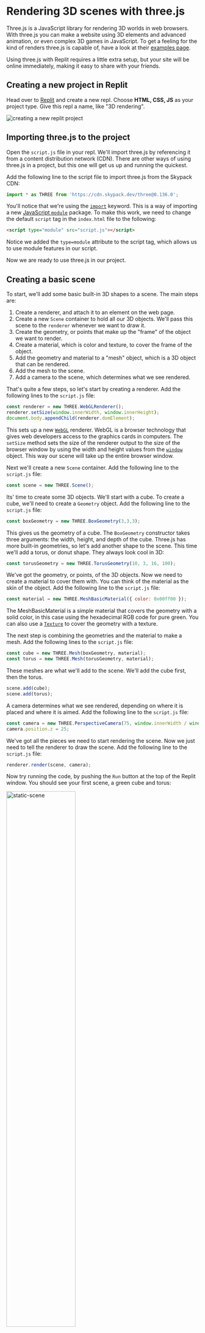 # Rendering 3D scenes with three.js

Three.js is a JavaScript library for rendering 3D worlds in web browsers. With three.js you can make a website using 3D elements and advanced animation, or even complex 3D games in JavaScript. To get a feeling for the kind of renders three.js is capable of, have a look at their [examples page](https://threejs.org/examples). 

Using three.js with Replit requires a little extra setup, but your site will be online immediately, making it easy to share with your friends. 

## Creating a new project in Replit

Head over to [Replit](https://replit.com) and create a new repl. Choose **HTML, CSS, JS** as your project type. Give this repl a name, like "3D rendering".

![creating a new replit project](https://replit-docs-images.bardia.repl.co/images/tutorials/38-3drendering-threejs/new-project.png)


## Importing three.js to the project

Open the `script.js` file in your repl. We'll import three.js by referencing it from a content distribution network (CDN). There are other ways of using three.js in a project, but this one will get us up and running the quickest. 

Add the following line to the script file to import three.js from the Skypack CDN:

```javascript
import * as THREE from 'https://cdn.skypack.dev/three@0.136.0';
```

You'll notice that we're using the [`import`](https://developer.mozilla.org/en-US/docs/Web/JavaScript/Reference/Statements/import) keyword. This is a way of importing a new [JavaScript `module`](https://developer.mozilla.org/en-US/docs/Web/JavaScript/Guide/Modules) package. To make this work, we need to change the default `script` tag in the `index.html` file to the following:

```html
<script type="module" src="script.js"></script>
```
Notice we added the `type=module` attribute to the script tag, which allows us to use module features in our script. 

Now we are ready to use three.js in our project.

## Creating a basic scene

To start, we'll add some basic built-in 3D shapes to a scene. The main steps are:

1. Create a renderer, and attach it to an element on the web page.
2. Create a new `Scene` container to hold all our 3D objects. We'll pass this scene to the `renderer` whenever we want to draw it.
3. Create the geometry, or points that make up the "frame" of the object we want to render. 
4. Create a material, which is color and texture, to cover the frame of the object.
5. Add the geometry and material to a "mesh" object, which is a 3D object that can be rendered.
6. Add the mesh to the scene.
7. Add a camera to the scene, which determines what we see rendered. 

That's quite a few steps, so let's start by creating a renderer. Add the following lines to the `script.js` file:

```javascript
const renderer = new THREE.WebGLRenderer();
renderer.setSize(window.innerWidth, window.innerHeight);
document.body.appendChild(renderer.domElement);
```

This sets up a new [`WebGL`](https://developer.mozilla.org/en-US/docs/Glossary/WebGL) renderer. WebGL is a browser technology that gives web developers access to the graphics cards in computers. The `setSize` method sets the size of the renderer output to the size of the browser window by using the width and height values from the [`window`](https://developer.mozilla.org/en-US/docs/Web/API/Window) object. This way our scene will take up the entire browser window.

Next we'll create a new `Scene` container. Add the following line to the `script.js` file:

```javascript
const scene = new THREE.Scene();
```

Its' time to create some 3D objects. We'll start with a cube. To create a cube, we'll need to create a `Geometry` object. Add the following line to the `script.js` file:

```javascript
const boxGeometry = new THREE.BoxGeometry(3,3,3);
```

This gives us the geometry of a cube. The `BoxGeometry` constructor takes three arguments: the width, height, and depth of the cube. Three.js has more built-in geometries, so let's add another shape to the scene. This time we'll add a torus, or donut shape. They always look cool in 3D:

```javascript
const torusGeometry = new THREE.TorusGeometry(10, 3, 16, 100);
```

We've got the geometry, or points, of the 3D objects. Now we need to create a material to cover them with. You can think of the material as the skin of the object. Add the following line to the `script.js` file:

```javascript
const material = new THREE.MeshBasicMaterial({ color: 0x00ff00 });
```

The MeshBasicMaterial is a simple material that covers the geometry with a solid color, in this case using the hexadecimal RGB code for pure green. You can also use a [`Texture`](https://threejs.org/docs/index.html#api/en/textures/Texture) to cover the geometry with a texture.

The next step is combining the geometries and the material to make a mesh. Add the following lines to the `script.js` file:

```javascript
const cube = new THREE.Mesh(boxGeometry, material);
const torus = new THREE.Mesh(torusGeometry, material);
```

These meshes are what we'll add to the scene. We'll add the cube first, then the torus.

```javascript
scene.add(cube);
scene.add(torus);
```

A camera determines what we see rendered, depending on where it is placed and where it is aimed. Add the following line to the `script.js` file:

```javascript
const camera = new THREE.PerspectiveCamera(75, window.innerWidth / window.innerHeight, 0.1, 1000);
camera.position.z = 25;
```

We've got all the pieces we need to start rendering the scene. Now we just need to tell the renderer to draw the scene. Add the following line to the `script.js` file:

```javascript
renderer.render(scene, camera);
```

Now try running the code, by pushing the `Run` button at the top of the Replit window. You should see your first scene, a green cube and torus:

<img src="https://replit-docs-images.bardia.repl.co/images/tutorials/38-3drendering-threejs/static-scene.png"
    alt="static-scene"
    style="Width: 60% !important;"/>


Our scene doesn't look very "3D" yet, but we'll get there soon.

## Animating a scene

Animating a scene or moving the camera can create more of a 3D effect. Let's add a little animation to our scene by rotating the torus and cube. In the `script.js` file, replace `renderer.render(scene, camera);` with the following lines:

```javascript
function animate() {
  torus.rotation.x += 0.01;
  torus.rotation.y += 0.01;
  cube.rotation.x += 0.01;
  cube.rotation.y += 0.01;
  renderer.render(scene, camera);
  requestAnimationFrame(animate);
}
animate();
```

This creates a new function, `animate()`, that will be called on every frame. We rotate the torus and cube by 0.01 radians around the objects' x and y axes using the [`rotation`](https://threejs.org/docs/index.html?q=rotation#api/en/core/Object3D.rotation) property of each mesh. This is a handy method that saves us from calculating the rotation ourselves.

After we rotate the objects, we call the `renderer.render(scene, camera);` method to draw the scene. This will cause the scene to be redrawn every frame, with the updated rotations.

The `requestAnimationFrame` function is a built-in browser API call that will fire the `animate()` function on the next frame. Each time `animate()` is called, `requestAnimationFrame` will call it again for the next frame. We call this function so that we can keep the animation running.

To kick off the animation for the first time, we call the `animate()` function ourselves. Thereafter, it will keep itself running.

Press the "Run" button again and you should see the torus and cube rotating in the Replit window:

<img src="https://replit-docs-images.bardia.repl.co/images/tutorials/38-3drendering-threejs/animated-scene.gif"
    alt="animated-scene"
    style="Width: 60% !important;"/>

That looks a lot more 3D now!

Try changing up the material color and see what happens. You can also define different materials for the torus and cube, to make them look different.

## Adding a model to the scene

We've created some basic 3D shapes programmatically. As you can imagine, building up a complex 3D world or character using this method would be very tedious. Fortunately, there are many 3D models available online, or perhaps you or a friend have played with making models in 3D animation applications like [Blender](https://www.blender.org). Three.js has a built-in loader to load these models into the scene. 

To add the model loading functionality, we need to import it into our script. At the top of the `script.js` file, just below the existing `import` line, add the following:

```javascript
import { GLTFLoader } from 'https://cdn.skypack.dev/three@0.136.0/examples/jsm/loaders/GLTFLoader.js';
```

This gives us the `GLTFLoader` class, which we'll use to load the model. "glTF" stands for Graphics Language Transmission Format, and is widely used as a way to import and export 3D models from various 3D applications. All we need to know is that we can import any model that is saved in this format into our three.js applications. If you search for "free GLTF 3D models" on the web, you'll find a lot of sites where creators upload their models. Many are free to use in your projects, and some you need to pay for. We'll look for some free ones to experiment with. 

Let's use this [model of soda cans](https://sketchfab.com/3d-models/soda-cans-4e0be610db9646929d8be84491f1a72f) to start. Download the model, choosing the `glTF` format. We've also included the model [here](/tutorial-files/3d-rendering-threejs/soda_cans.zip), so you can download it easily.

Add the model to your repl by dragging the folder into the "Files" panel on the left.

<img src="https://replit-docs-images.bardia.repl.co/images/tutorials/38-3drendering-threejs/add-model.gif"
    alt="add-model"
    style="Width: 60% !important;"/>


We'll need to remove or comment out the previous code that drew the cube and torus. Remove the lines that create the cube and torus geometries, materials, and meshes, as well as the animation code. You should have only the following lines remaining:

```javascript
import * as THREE from 'https://cdn.skypack.dev/three@0.136.0';
import { GLTFLoader } from 'https://cdn.skypack.dev/three@0.136.0/examples/jsm/loaders/GLTFLoader.js';

const renderer = new THREE.WebGLRenderer();
renderer.setSize(window.innerWidth, window.innerHeight);
document.body.appendChild(renderer.domElement);

const scene = new THREE.Scene();

const camera = new THREE.PerspectiveCamera(75, window.innerWidth / window.innerHeight, 0.1, 1000);
```

We need to add a few extra steps when loading a model. First, we need to create a new `GLTFLoader` object.  Add the following line to the `script.js` file, just below the `scene` variable line:

```javascript
const loader = new GLTFLoader();
const fileName = './soda_cans/scene.gltf';
let model; 
```

Here we've created a new loader object, and we've created a variable `fileName` with the path to the soda can model we want to load. We also have a variable `model` that will hold the loaded model, which we can manipulate later.

Now for the actual loading code. We'll use the `load` method of the loader. Add the following lines to the `script.js` file, below the code we've just added:

```javascript
loader.load(fileName, function (gltf) {
  model = gltf.scene;
  scene.add(model);
}, undefined, function (e) {
  console.error(e);
});

```

The `load` method takes a few parameters:
- the path to the model,
- a callback function that will be called when the model is loaded,
- a loading progress callback function, and
- an error callback function that will be called if there is an error loading the model.

We supply the `undefined` value for the progress callback, as we don't need it for this example, although it is a nice touch in a production application to give feedback to the user.

This alone won't always make a model visible on the screen. This is because a model may have no lighting, or the material may not be self-illuminating, or the model may be too large or too small to be visible from our default camera angle. To account for these possibilities, we'll include some helper functions to add lighting, adjust the model's position, and set the camera's position and angle. 

Let's start with adding some lighting. Add the following function to the `script.js` file:

```javascript
function addLight() {
  const light = new THREE.DirectionalLight(0xffffff, 4);
  light.position.set(0.5, 0, 0.866); 
  camera.add(light);
}
```

This function will add a directional light with a white color to the scene, at a position slightly offset from the camera. We attach the light to the camera so that it is always shining at whatever the camera is looking at.

The second helper function adjusts the positions of the model and the camera. Add the following function to the `script.js` file:

```javascript

function adjustModelAndCamera() {
  const box = new THREE.Box3().setFromObject(model);
  const size = box.getSize(new THREE.Vector3()).length();
  const center = box.getCenter(new THREE.Vector3());

  model.position.x += (model.position.x - center.x);
  model.position.y += (model.position.y - center.y);
  model.position.z += (model.position.z - center.z);

  camera.near = size / 100;
  camera.far = size * 100;
  camera.updateProjectionMatrix();

  camera.position.copy(center);
  camera.position.x += size / 0.2;
  camera.position.y += size / 2;
  camera.position.z += size / 100;
  camera.lookAt(center);
}

```

This function works by finding the bounding box of the model. The bounding box is the smallest box that can contain all the vertices of the model. We can then use this box to set the camera's near and far clipping planes, and also to adjust the position of the model and the camera. Clipping planes are used to determine what is visible in the camera's view. The near plane is the closest distance from the model that the camera can "see".  The far plane is the furthest distance the camera can "see". This is used to determine what is visible in the camera's view. We use `camera.updateProjectionMatrix` to recalculate the camera's internal parameters.

We center the camera on the model, and then adjust the camera's position and angle to make sure the model is visible. We also point the camera to the center of the model using the `lookAt` method.

Now let's call these new functions from the loader's callback function. We'll also render the scene after this setup. Update the `loader.load` callback function as follows:

```javascript
loader.load(fileName, function (gltf) {
  model = gltf.scene;
  scene.add(model);
  addLight();
  adjustModelAndCamera();
  scene.add(camera);
  renderer.render(scene, camera);
}, undefined, function (e) {
  console.error(e);
});

```

You'll notice that, along with calls to the new function, we added in an extra line `scene.add(camera)`. This is because we added the light to the camera to follow it around. A light is part of the scene, so we add the camera with the light attached to our scene. 

If you run the code, you'll see that the model is now visible in the scene. However, it's a side-on view and a bit far away. 

<img src="https://replit-docs-images.bardia.repl.co/images/tutorials/38-3drendering-threejs/model-side-view.png"
    alt="model-side-view"
    style="Width: 60% !important;"/>


## Adding controls to the scene

To be able to see and inspect the model better, we can add some mouse controls to the scene so that we can zoom in or rotate the model. Three.js has a built-in `OrbitControls` class that we can use.

First, add the following import code to the top of the `script.js` file, along with the other import statements:

```javascript
import { OrbitControls } from 'https://cdn.skypack.dev/three@0.136.0/examples/jsm/controls/OrbitControls.js';
```

To initiate the orbit controls, we'll need to add the following code to the `script.js` file, after the renderer and camera have been created:

```javascript
const controls = new OrbitControls(camera, renderer.domElement);
controls.screenSpacePanning = true;
```

This creates a new controls object, and specifies what object it controls, the `camera`, and the DOM element the controls should listen to mouse inputs from. We also set the `screenSpacePanning` property to `true`, which allows us to pan the camera around the model.

The controls change the view of the model as we move around it, so we need to add a modified `animate` function to redraw the scene each frame. Add the following code to the `script.js` file:

```javascript
function animate() {
  requestAnimationFrame(animate);
  controls.update();
  renderer.render(scene, camera);
}
```

Now replace the `renderer.render(scene, camera);` line in the `loader.load` callback function with the following call to the `animate` function to start it off;

```javascript
animate();
```

Save and run the project. Now you can try using the mouse to rotate the model and zoom in and out. 

<img src="https://replit-docs-images.bardia.repl.co/images/tutorials/38-3drendering-threejs/model-orbit-controls.gif"
    alt="model-orbit-controls"
    style="Width: 90% !important;"/>

## Next Steps

Now that you know how to build a simple 3D scene using three.js, you might like to explore three.js and 3D rendering a little more. Head over to the [three.js documentation](https://threejs.org/docs/index.html#manual/en/introduction/Creating-a-scene) to learn more about the tool and see other examples of what you can do with it. You can also download and try [Blender](https://www.blender.org/) to create your own 3D models.

<iframe height="400px" width="100%" src="https://replit.com/@ritza/3D-rendering?embed=true" scrolling="no" frameborder="no" allowtransparency="true" allowfullscreen="true" sandbox="allow-forms allow-pointer-lock allow-popups allow-same-origin allow-scripts allow-modals"></iframe>
